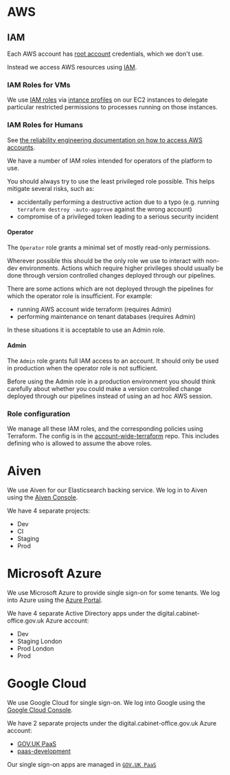 # AWS
## IAM

Each AWS account has [root account](http://docs.aws.amazon.com/general/latest/gr/root-vs-iam.html) credentials, which we don't use.

Instead we access AWS resources using [IAM](http://docs.aws.amazon.com/IAM/latest/UserGuide/introduction.html).

### IAM Roles for VMs

We use [IAM roles](http://docs.aws.amazon.com/IAM/latest/UserGuide/id_roles.html) via [intance profiles](http://docs.aws.amazon.com/IAM/latest/UserGuide/id_roles_use_switch-role-ec2_instance-profiles.html) on our EC2 instances to delegate particular restricted permissions to processes running on those instances.

### IAM Roles for Humans

See [the reliability engineering documentation on how to access AWS accounts](https://reliability-engineering.cloudapps.digital/iaas.html#access-aws-accounts).

We have a number of IAM roles intended for operators of the platform to use.

You should always try to use the least privileged role possible. This helps mitigate several risks, such as:

* accidentally performing a destructive action due to a typo (e.g. running `terraform destroy -auto-approve` against the wrong account)
* compromise of a privileged token leading to a serious security incident

#### Operator

The `Operator` role grants a minimal set of mostly read-only permissions.

Wherever possible this should be the only role we use to interact with
non-dev environments. Actions which require higher privileges should usually
be done through version controlled changes deployed through our pipelines.

There are some actions which are not deployed through the pipelines for which
the operator role is insufficient. For example:

* running AWS account wide terraform (requires Admin)
* performing maintenance on tenant databases (requires Admin)

In these situations it is acceptable to use an Admin role.

#### Admin

The `Admin` role grants full IAM access to an account. It should only be used
in production when the operator role is not sufficient.

Before using the Admin role in a production environment you should think
carefully about whether you could make a version controlled change deployed
through our pipelines instead of using an ad hoc AWS session.

### Role configuration

We manage all these IAM roles, and the corresponding policies using Terraform.
The config is in the [account-wide-terraform](https://github.com/alphagov/paas-aws-account-wide-terraform)
repo. This includes defining who is allowed to assume the above roles.

# Aiven

We use Aiven for our Elasticsearch backing service.  We log in to Aiven using
the [Aiven Console](https://console.aiven.io/).

We have 4 separate projects:

- Dev
- CI
- Staging
- Prod

# Microsoft Azure

We use Microsoft Azure to provide single sign-on for some tenants. We log into Azure using the [Azure
Portal](https://portal.azure.com).

We have 4 separate Active Directory apps under the
digital.cabinet-office.gov.uk Azure account:

- Dev
- Staging London
- Prod London
- Prod

# Google Cloud

We use Google Cloud for single sign-on. We log into Google using the [Google
Cloud Console](https://console.cloud.google.com/).

We have 2 separate projects under the digital.cabinet-office.gov.uk Azure
account:

- [GOV.UK PaaS](https://console.cloud.google.com/home/dashboard?project=govuk-paas)
- [paas-development](https://console.cloud.google.com/home/dashboard?project=paas-development-210707)

Our single sign-on apps are managed in [`GOV.UK PaaS`](https://console.cloud.google.com/apis/credentials?folder=&organizationId=&project=govuk-paas)

